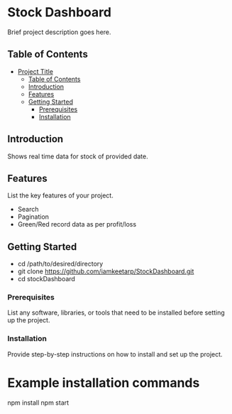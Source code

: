 # Stock Dashboard

Brief project description goes here.

## Table of Contents

- [Project Title](#project-title)
  - [Table of Contents](#table-of-contents)
  - [Introduction](#introduction)
  - [Features](#features)
  - [Getting Started](#getting-started)
    - [Prerequisites](#prerequisites)
    - [Installation](#installation)

## Introduction

Shows real time data for stock of provided date.

## Features

List the key features of your project.

- Search
- Pagination
- Green/Red record data as per profit/loss

## Getting Started

- cd /path/to/desired/directory
- git clone https://github.com/iamkeetarp/StockDashboard.git
- cd stockDashboard

### Prerequisites

List any software, libraries, or tools that need to be installed before setting up the project.

### Installation

Provide step-by-step instructions on how to install and set up the project.

# Example installation commands

npm install
npm start
